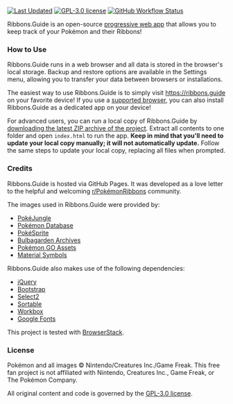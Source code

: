[![Last Updated](https://img.shields.io/badge/updated-October%205%2C%202025-1d90be)](#)
[![GPL-3.0 license](https://img.shields.io/github/license/SlyAceZeta/Ribbons.Guide)](https://opensource.org/license/gpl-3-0/) [![GitHub Workflow Status](https://img.shields.io/github/actions/workflow/status/SlyAceZeta/Ribbons.Guide/deploy.yml)](https://github.com/SlyAceZeta/Ribbons.Guide/actions/workflows/deploy.yml)

Ribbons.Guide is an open-source [progressive web app](https://en.wikipedia.org/wiki/Progressive_web_app) that allows you to keep track of your Pokémon and their Ribbons!

### How to Use

Ribbons.Guide runs in a web browser and all data is stored in the browser's local storage. Backup and restore options are available in the Settings menu, allowing you to transfer your data between browsers or installations.

The easiest way to use Ribbons.Guide is to simply visit https://ribbons.guide on your favorite device! If you use a [supported browser](https://en.wikipedia.org/wiki/Progressive_web_app), you can also install Ribbons.Guide as a dedicated app on your device!

For advanced users, you can run a local copy of Ribbons.Guide by [downloading the latest ZIP archive of the project](https://github.com/SlyAceZeta/Ribbons.Guide/zipball/main/). Extract all contents to one folder and open `index.html` to run the app. **Keep in mind that you'll need to update your local copy manually; it will not automatically update.** Follow the same steps to update your local copy, replacing all files when prompted.

### Credits

Ribbons.Guide is hosted via GitHub Pages. It was developed as a love letter to the helpful and welcoming [r/PokémonRibbons](https://www.reddit.com/r/pokemonribbons/) community.

The images used in Ribbons.Guide were provided by:
- [PokéJungle](https://pokejungle.net)
- [Pokémon Database](https://pokemondb.net)
- [PokéSprite](https://github.com/msikma/pokesprite)
- [Bulbagarden Archives](https://archives.bulbagarden.net/wiki/Main_Page)
- [Pokémon GO Assets](https://github.com/PokeMiners/pogo_assets)
- [Material Symbols](https://github.com/google/material-design-icons)

Ribbons.Guide also makes use of the following dependencies:
- [jQuery](https://github.com/jquery/jquery)
- [Bootstrap](https://getbootstrap.com/)
- [Select2](https://github.com/select2/select2)
- [Sortable](https://github.com/SortableJS/Sortable)
- [Workbox](https://github.com/GoogleChrome/workbox)
- [Google Fonts](https://fonts.google.com/)

This project is tested with [BrowserStack](https://www.browserstack.com/).

### License

Pokémon and all images © Nintendo/Creatures Inc./Game Freak. This free fan project is not affiliated with Nintendo, Creatures Inc., Game Freak, or The Pokémon Company.

All original content and code is governed by the [GPL-3.0 license](https://opensource.org/license/gpl-3-0/).